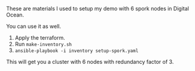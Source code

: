 <!-- TODO this -->
These are materials I used to setup my demo with 6 spork nodes in Digital Ocean.

You can use it as well.

1) Apply the terraform.
2) Run `make-inventory.sh`
3) `ansible-playbook -i inventory setup-spork.yaml`

This will get you a cluster with 6 nodes with redundancy factor of 3.
